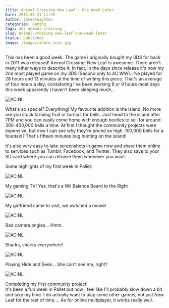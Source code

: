 ```yaml
---
title: Animal Crossing New Leaf - One Week Later
Date: 2013-06-21 11:25
Author: jamesleighton
categories: Gaming
tags: 3ds animal-crossing
Slug: animal-crossing-new-leaf-one-week-later
Status: published
image: /images/share_icon.jpg
---
```

This has been a good week. The game I originally bought my 3DS for back in 2011 was released! Animal Crossing: New Leaf is awesome. There aren't many other ways to describe it. In fact, in the days since release it's now my 2nd most played game on my 3DS (Second only to AC:WW). I've played for 28 hours and 13 minutes at the time of writing this piece. That's an average of four hours a day; considering I've been working 8 or 9 hours most days this week apparently I haven't been sleeping much...

![AC:NL](/images/Animal-Crossing-New-Leaf-Logo-Minty-Background.jpg)

What's so special? Everything! My favourite addition is the island. No more are you stuck farming fruit or turnips for bells. Just head to the island after 7PM and you can easily come home with enough beetles to sell for around 300-400,000 bells a time. At first I thought the community projects were expensive, but now I can see why they're priced so high. 100,000 bells for a fountain? That's fifteen minutes bug hunting on the island!

It's also very easy to take screenshots in game now and share them online to services such as Tumblr, Facebook, and Twitter. They also save to your SD card where you can retrieve them whenever you want.

Some highlights of my first week in Pallet:

![AC:NL](/images/HNI_0084.JPG)

My gaming TV! Yes, that's a Wii Balance Board to the Right

![AC:NL](/images/HNI_0093.JPG)

My girlfriend came to visit, we watched a movie!

![AC:NL](/images/HNI_0088.JPG)

Bad camera angles... Hmm.

![AC:NL](/images/HNI_0096.JPG)

Sharks, sharks everywhere!

![AC:NL](/images/HNI_0015.JPG)

Playing Hide and Seek... She can't see me, right?

![AC:NL](/images/HNI_0005.JPG)

Completing my first community project!  
It's been a fun week in Pallet but now I feel like I'll probably slow down a bit and take my time. I do actually want to play some other games, not just New Leaf for the rest of time.... As for online multiplayer, it works really well.
